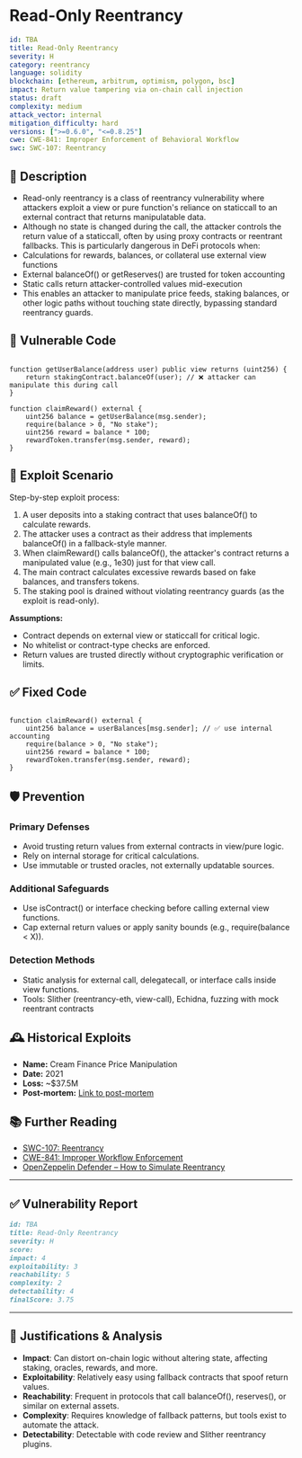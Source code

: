 # Read-Only Reentrancy

```YAML
id: TBA
title: Read-Only Reentrancy
severity: H
category: reentrancy
language: solidity
blockchain: [ethereum, arbitrum, optimism, polygon, bsc]
impact: Return value tampering via on-chain call injection
status: draft
complexity: medium
attack_vector: internal
mitigation_difficulty: hard
versions: [">=0.6.0", "<=0.8.25"]
cwe: CWE-841: Improper Enforcement of Behavioral Workflow
swc: SWC-107: Reentrancy
```

## 📝 Description

- Read-only reentrancy is a class of reentrancy vulnerability where attackers exploit a view or pure function's reliance on staticcall to an external contract that returns manipulatable data.
- Although no state is changed during the call, the attacker controls the return value of a staticcall, often by using proxy contracts or reentrant fallbacks. This is particularly dangerous in DeFi protocols when:
- Calculations for rewards, balances, or collateral use external view functions
- External balanceOf() or getReserves() are trusted for token accounting
- Static calls return attacker-controlled values mid-execution
- This enables an attacker to manipulate price feeds, staking balances, or other logic paths without touching state directly, bypassing standard reentrancy guards.

## 🚨 Vulnerable Code

```solidity

function getUserBalance(address user) public view returns (uint256) {
    return stakingContract.balanceOf(user); // ❌ attacker can manipulate this during call
}

function claimReward() external {
    uint256 balance = getUserBalance(msg.sender);
    require(balance > 0, "No stake");
    uint256 reward = balance * 100;
    rewardToken.transfer(msg.sender, reward);
}
```

## 🧪 Exploit Scenario

Step-by-step exploit process:

1. A user deposits into a staking contract that uses balanceOf() to calculate rewards.
2. The attacker uses a contract as their address that implements balanceOf() in a fallback-style manner.
3. When claimReward() calls balanceOf(), the attacker's contract returns a manipulated value (e.g., 1e30) just for that view call.
4. The main contract calculates excessive rewards based on fake balances, and transfers tokens.
5. The staking pool is drained without violating reentrancy guards (as the exploit is read-only).

**Assumptions:**

- Contract depends on external view or staticcall for critical logic.
- No whitelist or contract-type checks are enforced.
- Return values are trusted directly without cryptographic verification or limits.

## ✅ Fixed Code

```solidity

function claimReward() external {
    uint256 balance = userBalances[msg.sender]; // ✅ use internal accounting
    require(balance > 0, "No stake");
    uint256 reward = balance * 100;
    rewardToken.transfer(msg.sender, reward);
}
```

## 🛡️ Prevention

### Primary Defenses

- Avoid trusting return values from external contracts in view/pure logic.
- Rely on internal storage for critical calculations.
- Use immutable or trusted oracles, not externally updatable sources.

### Additional Safeguards

- Use isContract() or interface checking before calling external view functions.
- Cap external return values or apply sanity bounds (e.g., require(balance < X)).

### Detection Methods

- Static analysis for external call, delegatecall, or interface calls inside view functions.
- Tools: Slither (reentrancy-eth, view-call), Echidna, fuzzing with mock reentrant contracts

## 🕰️ Historical Exploits

- **Name:** Cream Finance Price Manipulation 
- **Date:** 2021 
- **Loss:** ~$37.5M 
- **Post-mortem:** [Link to post-mortem](https://rekt.news/cream-rekt/)
  
## 📚 Further Reading

- [SWC-107: Reentrancy](https://swcregistry.io/docs/SWC-107) 
- [CWE-841: Improper Workflow Enforcement](https://cwe.mitre.org/data/definitions/841.html) 
- [OpenZeppelin Defender – How to Simulate Reentrancy](https://blog.openzeppelin.com/)

--- 

## ✅ Vulnerability Report

```markdown
id: TBA
title: Read-Only Reentrancy
severity: H
score:
impact: 4  
exploitability: 3  
reachability: 5 
complexity: 2  
detectability: 4  
finalScore: 3.75
```

---

## 📄 Justifications & Analysis

- **Impact**: Can distort on-chain logic without altering state, affecting staking, oracles, rewards, and more.
- **Exploitability**: Relatively easy using fallback contracts that spoof return values.
- **Reachability**: Frequent in protocols that call balanceOf(), reserves(), or similar on external assets.
- **Complexity**: Requires knowledge of fallback patterns, but tools exist to automate the attack.
- **Detectability**: Detectable with code review and Slither reentrancy plugins.
